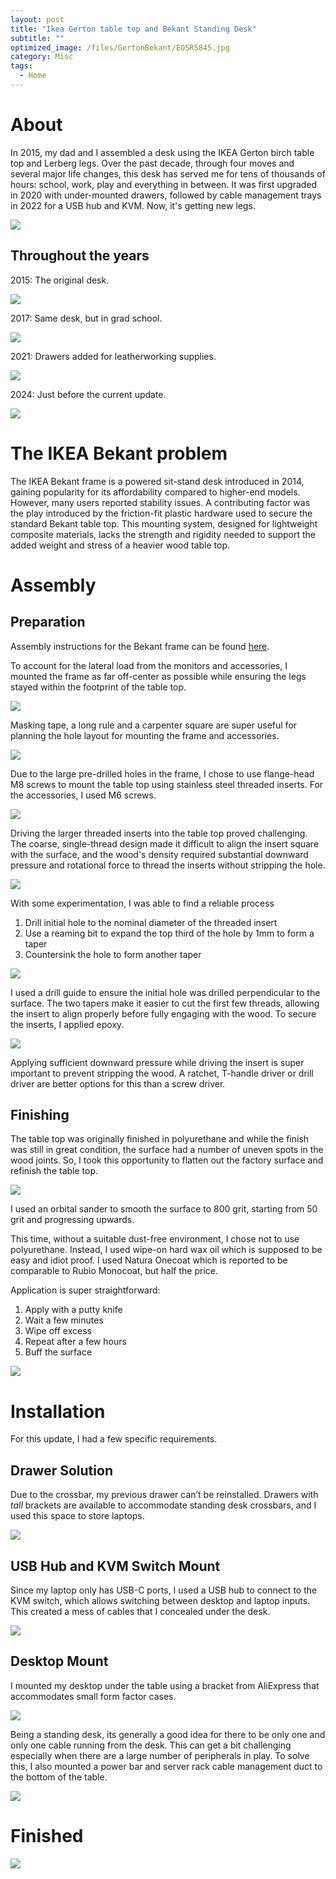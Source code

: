 ```yaml
---
layout: post
title: "Ikea Gerton table top and Bekant Standing Desk"
subtitle: "" 
optimized_image: /files/GertonBekant/EOSR5845.jpg
category: Misc
tags:
  - Home
---
```


# About

In 2015, my dad and I assembled a desk using the IKEA Gerton birch table top and Lerberg legs. Over the past decade, through four moves and several major life changes, this desk has served me for tens of thousands of hours: school, work, play and everything in between. It was first upgraded in 2020 with under-mounted drawers, followed by cable management trays in 2022 for a USB hub and KVM. Now, it's getting new legs.

<img src="/files/GertonBekant/EOSR5844.jpg">

## Throughout the years

2015: The original desk.

<img src="/files/GertonBekant/setup2015-2.jpg">

2017: Same desk, but in grad school.

<img src="/files/GertonBekant/setup2017.JPG">

2021: Drawers added for leatherworking supplies.

<img src="/files/GertonBekant/setup2021-2.jpg">

2024: Just before the current update.

<img src="/files/GertonBekant/setup2024.jpg">


# The IKEA Bekant problem

The IKEA Bekant frame is a powered sit-stand desk introduced in 2014, gaining popularity for its affordability compared to higher-end models. However, many users reported stability issues. A contributing factor was the play introduced by the friction-fit plastic hardware used to secure the standard Bekant table top. This mounting system, designed for lightweight composite materials, lacks the strength and rigidity needed to support the added weight and stress of a heavier wood table top.

# Assembly

## Preparation

Assembly instructions for the Bekant frame can be found <a href="/files/GertonBekant/bekant.pdf">here</a>.

To account for the lateral load from the monitors and accessories, I mounted the frame as far off-center as possible while ensuring the legs stayed within the footprint of the table top.

<img src="/files/GertonBekant/layout.png">

Masking tape, a long rule and a carpenter square are super useful for planning the hole layout for mounting the frame and accessories.

<img src="/files/GertonBekant/IMG_20240716_201619.jpg">

Due to the large pre-drilled holes in the frame, I chose to use flange-head M8 screws to mount the table top using stainless steel threaded inserts. For the accessories, I used M6 screws.

<img src="/files/GertonBekant/GertonBekant-1.jpg">

Driving the larger threaded inserts into the table top proved challenging. The coarse, single-thread design made it difficult to align the insert square with the surface, and the wood's density required substantial downward pressure and rotational force to thread the inserts without stripping the hole.

<img src="/files/GertonBekant/threaded_insert.png">

With some experimentation, I was able to find a reliable process

1. Drill initial hole to the nominal diameter of the threaded insert
2. Use a reaming bit to expand the top third of the hole by 1mm to form a taper
3. Countersink the hole to form another taper

<img src="/files/GertonBekant/GertonBekant-4.jpg">

I used a drill guide to ensure the initial hole was drilled perpendicular to the surface. The two tapers make it easier to cut the first few threads, allowing the insert to align properly before fully engaging with the wood. To secure the inserts, I applied epoxy.

<img src="/files/GertonBekant/GertonBekant-3.jpg">

Applying sufficient downward pressure while driving the insert is super important to prevent stripping the wood. A ratchet, T-handle driver or drill driver are better options for this than a screw driver.

## Finishing

The table top was originally finished in polyurethane and while the finish was still in great condition, the surface had a number of uneven spots in the wood joints. So, I took this opportunity to flatten out the factory surface and refinish the table top. 

<img src="/files/GertonBekant/IMG_20240713_154442.jpg">

I used an orbital sander to smooth the surface to 800 grit, starting from 50 grit and progressing upwards.

This time, without a suitable dust-free environment, I chose not to use polyurethane. Instead, I used wipe-on hard wax oil which is supposed to be easy and idiot proof. I used Natura Onecoat which is reported to be comparable to Rubio Monocoat, but half the price.

Application is super straightforward:

1. Apply with a putty knife
2. Wait a few minutes
3. Wipe off excess
4. Repeat after a few hours
5. Buff the surface

<img src="/files/GertonBekant/IMG_20240721_191930.jpg">

# Installation

For this update, I had a few specific requirements.

## Drawer Solution

Due to the crossbar, my previous drawer can’t be reinstalled. Drawers with _tall_ brackets are available to accommodate standing desk crossbars, and I used this space to store laptops.

<img src="/files/GertonBekant/GertonBekant-7.jpg">

## USB Hub and KVM Switch Mount

Since my laptop only has USB-C ports, I used a USB hub to connect to the KVM switch, which allows switching between desktop and laptop inputs. This created a mess of cables that I concealed under the desk.

<img src="/files/GertonBekant/GertonBekant-8.jpg">

## Desktop Mount

I mounted my desktop under the table using a bracket from AliExpress that accommodates small form factor cases.

<img src="/files/GertonBekant/GertonBekant-6.jpg">

Being a standing desk, its generally a good idea for there to be only one and only one cable running from the desk. This can get a bit challenging especially when there are a large number of peripherals in play. To solve this, I also mounted a power bar and server rack cable management duct to the bottom of the table.

<img src="/files/GertonBekant/GertonBekant-9.jpg">

# Finished

<img src ="/files/GertonBekant/EOSR5845.jpg">